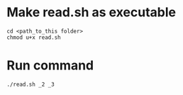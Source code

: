 
# Make read.sh as executable

```
cd <path_to_this folder>
chmod u+x read.sh
```

# Run command
```
./read.sh _2 _3
```